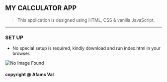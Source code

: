 ## MY CALCULATOR APP

> This application is designed using HTML, CSS & vanilla JavaScript.

---

### SET UP

- No special setup is required, kindly download and run index.html in your browser.

![No Image Found](https://laffout.com/images/calculator.jpg)

#### copyright @ Afams Val
